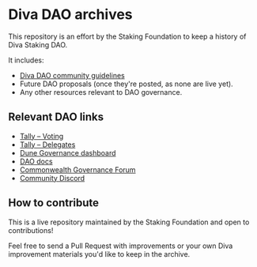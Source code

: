 # Diva DAO archives

This repository is an effort by the Staking Foundation to keep a history of Diva Staking DAO.

It includes:

- [Diva DAO community guidelines](https://github.com/staking-foundation/diva-dao/blob/main/Community-Guidelines.md)
- Future DAO proposals (once they're posted, as none are live yet).
- Any other resources relevant to DAO governance.

## Relevant DAO links

- [Tally – Voting](https://www.tally.xyz/gov/diva)
- [Tally – Delegates](https://www.tally.xyz/gov/diva/delegates)
- [Dune Governance dashboard](https://dune.com/kevinzzz/diva-dao)
- [DAO docs](https://docs.staking.foundation/dao)
- [Commonwealth Governance Forum](https://commonwealth.im/divastaking/discussions)
- [Community Discord](https://discord.gg/diva)

## How to contribute

This is a live repository maintained by the Staking Foundation and open to contributions!

Feel free to send a Pull Request with improvements or your own Diva improvement materials you'd like to keep in the archive.


